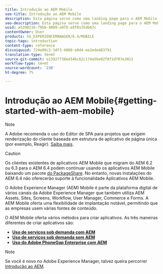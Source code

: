 ```yaml
---
title: Introdução ao AEM Mobile
seo-title: Introdução ao AEM Mobile
description: Esta página serve como uma landing page para o AEM Mobile. Siga esta página como um ponto de partida para saber mais sobre as três formas diferentes de criar aplicativos.
seo-description: Esta página serve como uma landing page para o AEM Mobile. Siga esta página como um ponto de partida para saber mais sobre as três formas diferentes de criar aplicativos.
uuid: a5398216-f9bb-4009-a9f8-a4f0135db67c
contentOwner: User
products: SG_EXPERIENCEMANAGER/6.4/MOBILE
topic-tags: introduction
content-type: reference
discoiquuid: 724e09c2-3df3-4080-a0d4-ee2ede483791
translation-type: tm+mt
source-git-commit: e13927738ed34bc62c174a5be02f0f1d707e3012
workflow-type: tm+mt
source-wordcount: '238'
ht-degree: 7%

---
```



# Introdução ao AEM Mobile{#getting-started-with-aem-mobile}

>[!NOTE]
>
>A Adobe recomenda o uso do Editor de SPA para projetos que exigem renderização do cliente baseada em estrutura de aplicativo de página única (por exemplo, Reagir). [Saiba mais](/help/sites-developing/spa-overview.md).

>[!CAUTION]
>
>Os clientes existentes de aplicativos AEM Mobile que migram do AEM 6.2 ou 6.3 para o AEM 6.4 podem continuar usando os aplicativos AEM Mobile baixando um pacote [do PackageShare](https://www.adobeaemcloud.com/content/marketplace/marketplaceProxy.html?packagePath=/content/companies/public/adobe/packages/cq640/compatpack/aem-mobile-package). No entanto, novas instalações do AEM 6.4 não oferecerão suporte à funcionalidade Aplicativos AEM Mobile.

O Adobe Experience Manager (AEM) Mobile é parte da plataforma digital de vários canais da Adobe Experience Manager que também utiliza AEM Assets, Sites, Screens, Workflow, User Manager, Commerce e Forms. A AEM Mobile oferta uma flexibilidade de implantação notável, permitindo que as empresas usem várias fontes de conteúdo.

O AEM Mobile oferta vários métodos para criar aplicativos. As três maneiras diferentes de criar aplicativos são:

* **[Uso de serviços sob demanda com AEM](/help/mobile/getting-started-aem-mobile-on-demand.md)**
* **[Uso de serviços sob demanda sem AEM](https://helpx.adobe.com/digital-publishing-solution/topics.html)**
* **[Uso do Adobe PhoneGap Enterprise com AEM](/help/mobile/getting-started-aem-mobile-phonegap.md)**

>[!NOTE]
>
>Se você é novo no Adobe Experience Manager, talvez queira percorrer [Introdução ao AEM](/help/sites-deploying/deploy.md).

